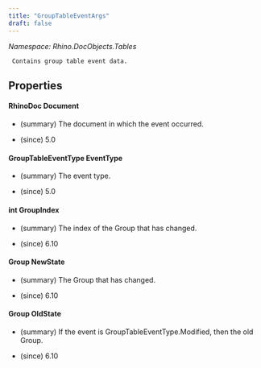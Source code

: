 ```yaml
---
title: "GroupTableEventArgs"
draft: false
---
```


*Namespace: Rhino.DocObjects.Tables*

     Contains group table event data.
     
## Properties
#### RhinoDoc Document
- (summary) 
       The document in which the event occurred.
       
- (since) 5.0
#### GroupTableEventType EventType
- (summary) 
       The event type.
       
- (since) 5.0
#### int GroupIndex
- (summary) 
       The index of the Group that has changed.
       
- (since) 6.10
#### Group NewState
- (summary) 
       The Group that has changed.
       
- (since) 6.10
#### Group OldState
- (summary) 
       If the event is GroupTableEventType.Modified, then the old Group.
       
- (since) 6.10
